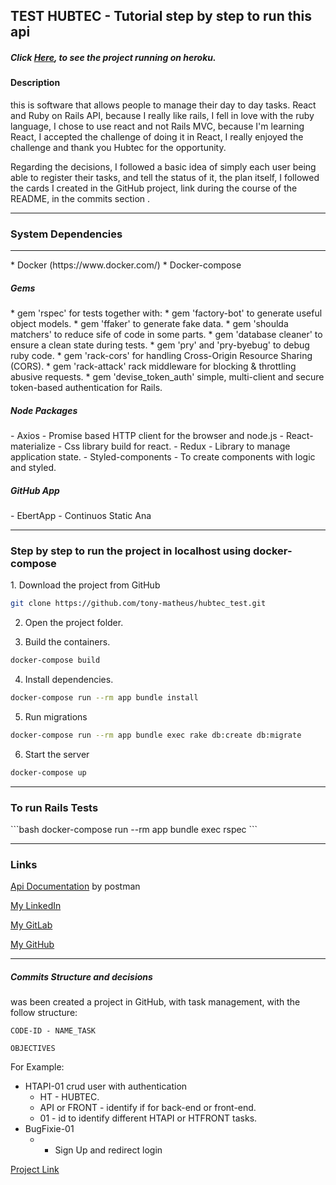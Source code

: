 <h2>TEST  HUBTEC  - Tutorial step by step to run this api</h2>
<h5>Click <a href="https://hubtec-front.herokuapp.com/auth/sign-up">Here</a>, to see the project running on heroku.</h5>
<h4>Description</h4>
this is software that allows people to manage their day to day tasks.
React and Ruby on Rails API, because I really like rails, I fell in love with the ruby language, I chose to use react and not Rails MVC, because I'm learning React, I accepted the challenge of doing it in React, I really enjoyed the challenge and thank you Hubtec for the opportunity.

Regarding the decisions, I followed a basic idea of simply each user being able to register their tasks, and tell the status of it, the plan itself, I followed the cards I created in the GitHub project, link during the course of the README, in the commits section .
<hr/>
<h3>System Dependencies</h3>
<hr/>
* Docker (https://www.docker.com/)
* Docker-compose

<h5>Gems</h5>
* gem 'rspec' for tests together with:
  * gem 'factory-bot' to generate useful object models.
  * gem 'ffaker' to generate fake data.
  * gem 'shoulda matchers' to reduce sife of code in some parts.
  * gem 'database cleaner' to ensure a clean state during tests.
* gem 'pry' and 'pry-byebug' to debug ruby code.
* gem 'rack-cors' for handling Cross-Origin Resource Sharing (CORS).
* gem 'rack-attack' rack middleware for blocking & throttling abusive requests.
* gem 'devise_token_auth' simple, multi-client and secure token-based authentication for Rails.

<h5>Node Packages</h5>
- Axios - Promise based HTTP client for the browser and node.js
- React-materialize - Css library build for react.
- Redux - Library to manage application state.
- Styled-components - To create components with logic and styled.
<h5>GitHub App</h5>
- EbertApp - Continuos Static Ana
<hr/>
<h3>Step by step to run the project in localhost using docker-compose</h3>
1. Download the project from GitHub

```bash
git clone https://github.com/tony-matheus/hubtec_test.git
```

2. Open the project folder.

3. Build the containers.

```bash
docker-compose build
```

4. Install dependencies.

```bash
docker-compose run --rm app bundle install
```

5. Run migrations

```bash
docker-compose run --rm app bundle exec rake db:create db:migrate
```

6. Start the server

```bash
docker-compose up
```

   

<hr/>
<h3>To run Rails Tests </h3>
```bash
docker-compose run --rm app bundle exec rspec
```

<hr/>
<h3>Links</h3>
<a href="https://documenter.getpostman.com/view/6888921/S1a1bUJc?version=latest">Api Documentation</a> by postman 

<a href="https://www.linkedin.com/in/tony-matheus-55909313b">My LinkedIn</a>

<a href="https://gitlab.com/Tony_matheus">My GitLab</a>

<a href="https://github.com/tony-matheus">My GitHub</a>

<hr/>
<h5>Commits Structure and decisions</h5>
was been created a project in GitHub, with task management, with the follow structure:

```
CODE-ID - NAME_TASK

OBJECTIVES
```

For Example:

- HTAPI-01 crud user with authentication
  - HT - HUBTEC.
  - API  or FRONT - identify if for back-end or front-end.
  - 01 - id to identify different HTAPI or HTFRONT tasks.
- BugFixie-01
  - - Sign Up and redirect login

<a href="https://github.com/tony-matheus/hubtec_test/projects/1">Project Link </a>